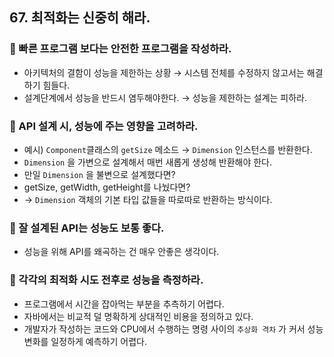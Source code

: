 ## 67. 최적화는 신중히 해라.

### 🎃 빠른 프로그램 보다는 안전한 프로그램을 작성하라.

- 아키텍처의 결함이 성능을 제한하는 상황 → 시스템 전체를 수정하지 않고서는 해결하기 힘들다.
- 설계단계에서 성능을 반드시 염두해야한다. → 성능을 제한하는 설계는 피하라.

### 🎃 API 설계 시, 성능에 주는 영향을 고려하라.

- 예시) `Component`클래스의 `getSize` 메소드 → `Dimension` 인스턴스를 반환한다.
- `Dimension` 을 가변으로 설계해서 매번 새롭게 생성해 반환해야 한다.
- 만일 `Dimension` 을 불변으로 설계했다면?
- getSize, getWidth, getHeight를 나눴다면?
- → `Dimension` 객체의 기본 타입 값들을 따로따로 반환하는 방식이다.

### 🎃 잘 설계된 API는 성능도 보통 좋다.

- 성능을 위해 API를 왜곡하는 건 매우 안좋은 생각이다.

### 🎃 각각의 최적화 시도 전후로 성능을 측정하라.

- 프로그램에서 시간을 잡아먹는 부분을 추측하기 어렵다.
- 자바에서는 비교적 덜 명확하게 상대적인 비용을 정의하고 있다.
- 개발자가 작성하는 코드와 CPU에서 수행하는 명령 사이의 `추상화 격차` 가 커서 성능변화를 일정하게 예측하기 어렵다.